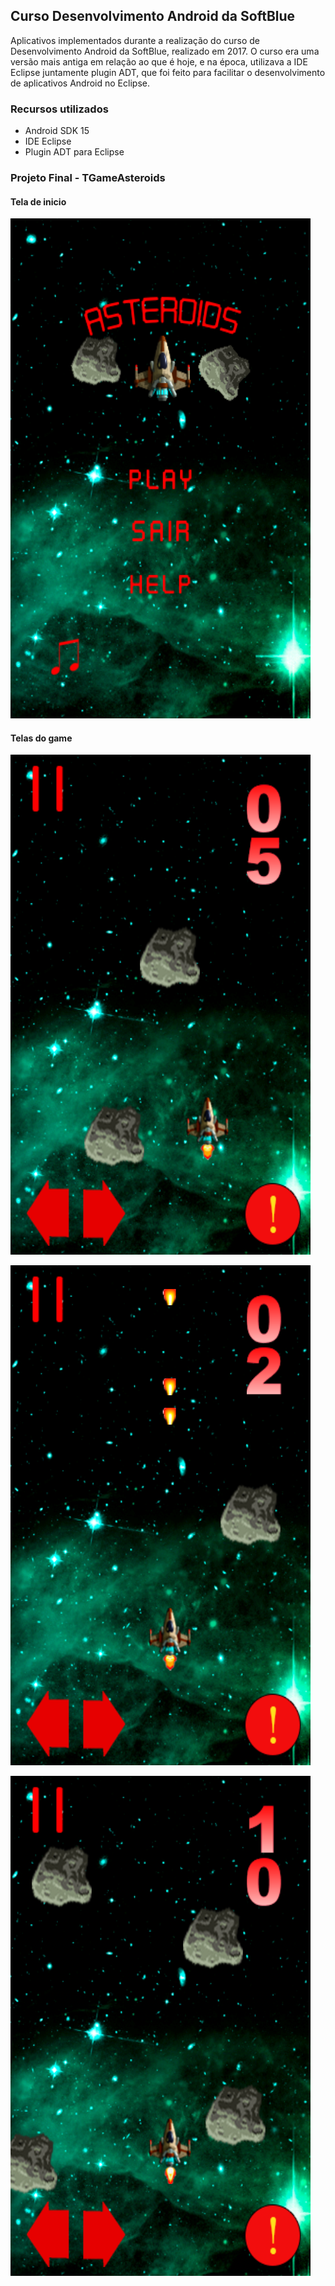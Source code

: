 ## Curso Desenvolvimento Android da SoftBlue

Aplicativos implementados durante a realização do curso de Desenvolvimento Android da SoftBlue, realizado em 2017. O curso era uma versão mais antiga em relação ao que é hoje, e na época, utilizava a IDE Eclipse juntamente plugin ADT, que foi feito para facilitar o desenvolvimento de aplicativos Android no Eclipse.

### Recursos utilizados
- Android SDK 15
- IDE Eclipse
- Plugin ADT para Eclipse

### Projeto Final - TGameAsteroids

#### Tela de inicio
![](/TGameAsteroids/screenshots/0001.png)

#### Telas do game
![](/TGameAsteroids/screenshots/0002.png)

![](/TGameAsteroids/screenshots/0003.png)

![](/TGameAsteroids/screenshots/0004.png)